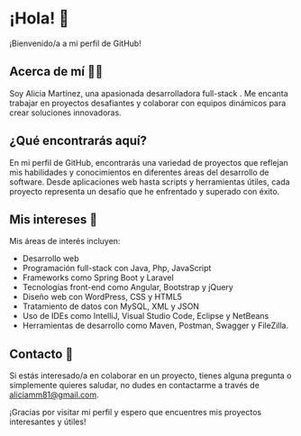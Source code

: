 # ¡Hola! 👋

¡Bienvenido/a a mi perfil de GitHub!

## Acerca de mí :pouting_woman:

Soy Alicia Martínez, una apasionada desarrolladora full-stack . Me encanta trabajar en proyectos desafiantes y colaborar con equipos dinámicos para crear soluciones innovadoras.

## ¿Qué encontrarás aquí?

En mi perfil de GitHub, encontrarás una variedad de proyectos que reflejan mis habilidades y conocimientos en diferentes áreas del desarrollo de software. Desde aplicaciones web hasta scripts y herramientas útiles, cada proyecto representa un desafío que he enfrentado y superado con éxito.

## Mis intereses 🔭

Mis áreas de interés incluyen: 
* Desarrollo web
* Programación full-stack con Java, Php, JavaScript
* Frameworks como Spring Boot y Laravel
* Tecnologías front-end como Angular, Bootstrap y jQuery
* Diseño web con WordPress, CSS y HTML5
* Tratamiento de datos con MySQL, XML y JSON
* Uso de IDEs como IntelliJ, Visual Studio Code, Eclipse y NetBeans
* Herramientas de desarrollo como Maven, Postman, Swagger y FileZilla.

## Contacto 💬

Si estás interesado/a en colaborar en un proyecto, tienes alguna pregunta o simplemente quieres saludar, no dudes en contactarme a través de aliciamm81@gmail.com.

¡Gracias por visitar mi perfil y espero que encuentres mis proyectos interesantes y útiles!


<!--
**aliciamm81/aliciamm81** is a ✨ _special_ ✨ repository because its `README.md` (this file) appears on your GitHub profile.

Here are some ideas to get you started:

- 🔭 I’m currently working on ...
- 🌱 I’m currently learning ...
- 👯 I’m looking to collaborate on ...
- 🤔 I’m looking for help with ...
- 💬 Ask me about ...
- 📫 How to reach me: ...
- 😄 Pronouns: ...
- ⚡ Fun fact: ...
-->

